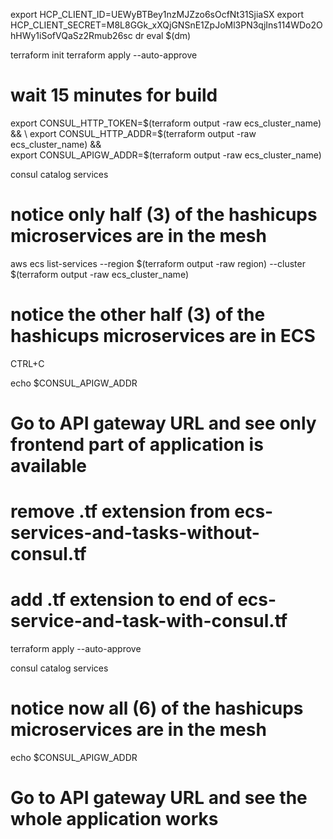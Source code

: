 export HCP_CLIENT_ID=UEWyBTBey1nzMJZzo6sOcfNt31SjiaSX
export HCP_CLIENT_SECRET=M8L8GGk_xXQjGNSnE1ZpJoMl3PN3qjIns114WDo2OhHWy1iSofVQaSz2Rmub26sc
dr
eval $(dm)

terraform init
terraform apply --auto-approve
# wait 15 minutes for build

export CONSUL_HTTP_TOKEN=$(terraform output -raw ecs_cluster_name) && \
export CONSUL_HTTP_ADDR=$(terraform output -raw ecs_cluster_name) && \
export CONSUL_APIGW_ADDR=$(terraform output -raw ecs_cluster_name)

consul catalog services
# notice only half (3) of the hashicups microservices are in the mesh

aws ecs list-services --region $(terraform output -raw region) --cluster $(terraform output -raw ecs_cluster_name)
# notice the other half (3) of the hashicups microservices are in ECS
CTRL+C

echo $CONSUL_APIGW_ADDR
# Go to API gateway URL and see only frontend part of application is available

# remove .tf extension from ecs-services-and-tasks-without-consul.tf
# add .tf extension to end of ecs-service-and-task-with-consul.tf

terraform apply --auto-approve

consul catalog services
# notice now all (6) of the hashicups microservices are in the mesh

echo $CONSUL_APIGW_ADDR
# Go to API gateway URL and see the whole application works